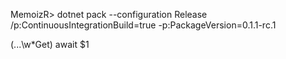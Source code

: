 MemoizR> dotnet pack --configuration Release /p:ContinuousIntegrationBuild=true -p:PackageVersion=0.1.1-rc.1

(...\w*Get)
await $1